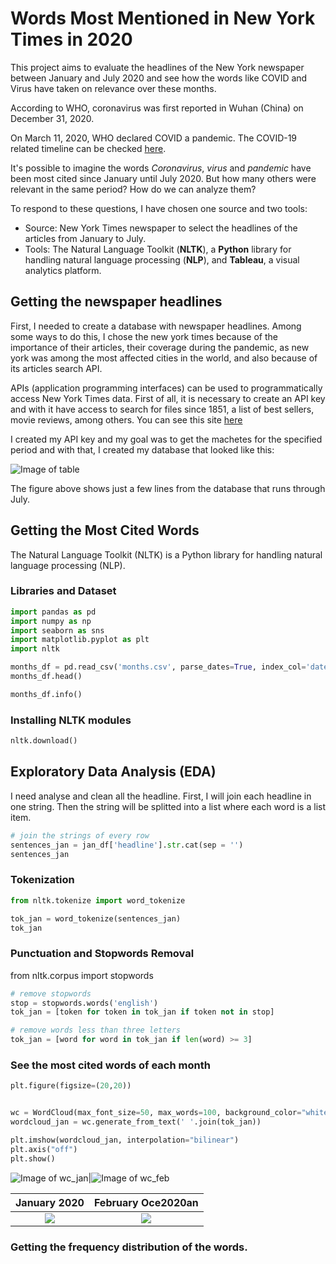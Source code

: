 # Words Most Mentioned in New York Times in 2020


This project aims to evaluate the headlines of the New York newspaper between January and July 2020 and see how the words like COVID and Virus have taken on relevance over these months. 

According to WHO, coronavirus was first reported in Wuhan (China) on December 31, 2020.

On March 11, 2020, WHO declared COVID a pandemic. The COVID-19 related timeline can be checked [here](https://www.who.int/news-room/detail/29-06-2020-covidtimeline).

It's possible to imagine the words _Coronavirus_, _virus_ and _pandemic_ have been most cited since January until July 2020. But how many others were relevant in the same period?  How do we can analyze them?

To respond to these questions, I have chosen one source and two tools:

- Source: New York Times newspaper to select the headlines of the articles from January to July.
- Tools: The Natural Language Toolkit (**NLTK**), a **Python** library for handling natural language processing (**NLP**), and **Tableau**, a visual analytics platform.



## Getting the newspaper headlines 

First, I needed to create a database with newspaper headlines. Among some ways to do this, I chose the new york times because of the importance of their articles, their coverage during the pandemic, as new york was among the most affected cities in the world, and also because of its articles search API.

APIs (application programming interfaces) can be used to programmatically access New York Times data. First of all, it is necessary to create an API key and with it have access to search for files since 1851, a list of best sellers, movie reviews, among others. You can see this site [here](https://developer.nytimes.com)

I created my API key and my goal was to get the machetes for the specified period and with that, I created my database that looked like this:

![Image of table](https://github.com/ssilvacris/coffee-and-code/blob/master/headline-articles.png)

The figure above shows just a few lines from the database that runs through July.


## Getting the Most Cited Words

The Natural Language Toolkit (NLTK) is a Python library for handling natural language processing (NLP).

### Libraries and Dataset
```python
import pandas as pd
import numpy as np
import seaborn as sns
import matplotlib.pyplot as plt
import nltk
```


```python
months_df = pd.read_csv('months.csv', parse_dates=True, index_col='date')
months_df.head()
```

```python
months_df.info()
```

### Installing NLTK modules
```python
nltk.download()
```

## Exploratory Data Analysis (EDA)

I need analyse and clean all the headline.
First, I will join each headline in one string.
Then the string will be  splitted into a list where each word is a list item.

```python
# join the strings of every row
sentences_jan = jan_df['headline'].str.cat(sep = '')
sentences_jan
```

### Tokenization

```python
from nltk.tokenize import word_tokenize

tok_jan = word_tokenize(sentences_jan)
tok_jan
```

### Punctuation and Stopwords Removal

from nltk.corpus import stopwords


```python
# remove stopwords
stop = stopwords.words('english')
tok_jan = [token for token in tok_jan if token not in stop]

# remove words less than three letters
tok_jan = [word for word in tok_jan if len(word) >= 3]
```

### See the most cited words of each month

```python
plt.figure(figsize=(20,20))


wc = WordCloud(max_font_size=50, max_words=100, background_color="white")
wordcloud_jan = wc.generate_from_text(' '.join(tok_jan))

plt.imshow(wordcloud_jan, interpolation="bilinear")
plt.axis("off")
plt.show()
```
![Image of wc_jan](https://github.com/ssilvacris/coffee-and-code/blob/master/wordcloud_jan.png)|![Image of wc_feb](https://github.com/ssilvacris/coffee-and-code/blob/master/wordcloud_feb.png) 

January 2020            |  February Oce2020an
:-------------------------:|:-------------------------:
![](https://github.com/ssilvacris/coffee-and-code/blob/master/wordcloud_jan.png)  |  ![](https://github.com/ssilvacris/coffee-and-code/blob/master/wordcloud_feb.png)

### Getting the frequency distribution of the words. 
